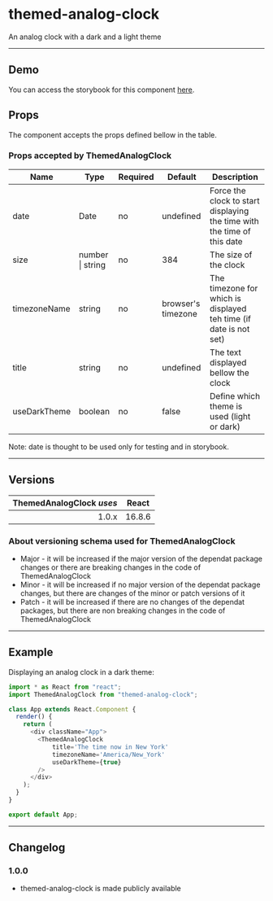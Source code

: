 # themed-analog-clock

An analog clock with a dark and a light theme

---

## Demo

You can access the storybook for this component [here](https://iulian-radu-at.github.io/themed-analog-clock/).

## Props

The component accepts the props defined bellow in the table.

### Props accepted by ThemedAnalogClock

| Name         | Type     | Required | Default            | Description                                                             |
|--------------|----------|----------|--------------------|-------------------------------------------------------------------------|
| date         | Date     | no       | undefined          | Force the clock to start displaying the time with the time of this date |
| size         | number \| string   | no                 | 384|The size of the clock                                               |
| timezoneName | string   | no       | browser's timezone | The timezone for which is displayed teh time (if date is not set)       |
| title        | string   | no       | undefined          | The text displayed bellow the clock                                     |
| useDarkTheme | boolean  | no       | false              | Define which theme is used (light or dark)                              |

Note: date is thought to be used only for testing and in storybook.

---

## Versions

| ThemedAnalogClock _uses_ | React  |
|-------------------------:|:------:|
|                    1.0.x | 16.8.6 |

### About versioning schema used for ThemedAnalogClock

- Major - it will be increased if the major version of the dependat package changes or there are breaking changes in the code of ThemedAnalogClock
- Minor - it will be increased if no major version of the dependat package changes, but there are changes of the minor or patch versions of it
- Patch - it will be increased if there are no changes of the dependat packages, but there are non breaking changes in the code of ThemedAnalogClock

---

## Example

Displaying an analog clock in a dark theme:

```js
import * as React from "react";
import ThemedAnalogClock from "themed-analog-clock";

class App extends React.Component {
  render() {
    return (
      <div className="App">
        <ThemedAnalogClock
            title='The time now in New York'
            timezoneName='America/New_York'
            useDarkTheme={true}
        />
      </div>
    );
  }
}

export default App;
```

---

## Changelog

### 1.0.0

- themed-analog-clock is made publicly available
